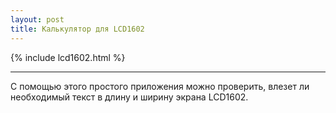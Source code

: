 ```yaml
---
layout: post
title: Калькулятор для LCD1602
---
```


{% include lcd1602.html %}

---

С помощью этого простого приложения можно проверить, влезет ли необходимый текст в длину и ширину экрана LCD1602.